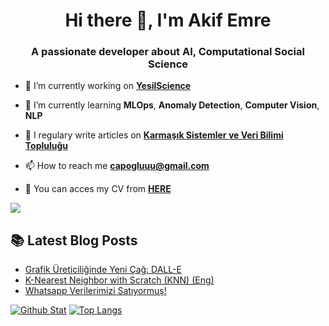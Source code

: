 <h1 align="center">Hi there 👋, I'm Akif Emre</h1>
<h3 align="center">A passionate developer about AI, Computational Social Science</h3>

- 🔭 I’m currently working on [**YesilScience**](https://www.yesilscience.com/) 

- 🌱 I’m currently learning **MLOps**, **Anomaly Detection**, **Computer Vision**, **NLP**

- 📝 I regulary write articles on [**Karmaşık Sistemler ve Veri Bilimi Topluluğu**](https://medium.com/kaveai)

- 📫 How to reach me **capogluuu@gmail.com**

- 📧 You can acces my CV from [**HERE**](https://github.com/capogluuu/capogluuu/blob/main/AKIF_EMRE_CAPOGLU_CV-converted.pdf) 

[![](https://img.shields.io/badge/linkedin-%230077B5.svg?&style=for-the-badge&logo=linkedin&logoColor=white)](https://www.linkedin.com/in/capogluuu/)


##  📚 Latest Blog Posts
- [Grafik Üreticiliğinde Yeni Çağ: DALL-E ](https://medium.com/t%C3%BCrkiye/grafik-%C3%BCreticili%C4%9Finde-yeni-%C3%A7a%C4%9F-dall-e-6db23590c52b)
- [K-Nearest Neighbor with Scratch (KNN) (Eng)](https://medium.com/analytics-vidhya/k-nearest-neighbor-with-scratch-knn-75bf088729b)
- [Whatsapp Verilerimizi Satıyormuş!](https://medium.com/t%C3%BCrkiye/whatsapp-verilerimizi-sat%C4%B1yormu%C5%9F-41460cc1b6b2)

[![Github Stat](https://github-readme-stats.vercel.app/api?username=capogluuu&count_private=true&show_icons=true&theme=default)](https://github-readme-stats.vercel.app/api?username=capogluuu)
[![Top Langs](https://github-readme-stats.vercel.app/api/top-langs/?username=capogluuu&layout=compact)](https://github.com/mohit01-beep/github-readme-stats)

